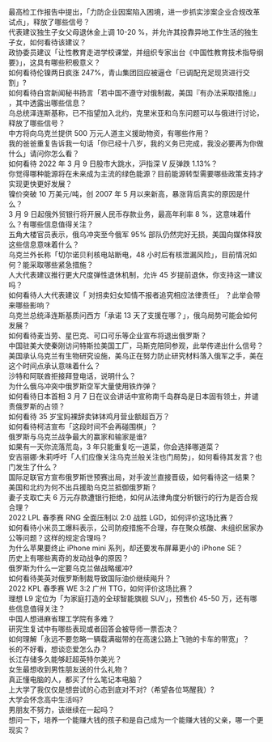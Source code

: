 最高检工作报告中提出，「力防企业因案陷入困境，进一步抓实涉案企业合规改革试点」，释放了哪些信号？  
代表建议独生子女父母退休金上调 10-20 %，并允许其投靠异地工作生活的独生子女，如何看待该建议？  
政协委员建议「让性教育走进学校课堂，并组织专家出台《中国性教育技术指导纲要》」，这具有哪些积极意义？  
如何看待伦镍两日疯涨 247%，青山集团回应被逼仓「已调配充足现货进行交割」?  
如何看待白宫新闻秘书扬言「若中国不遵守对俄制裁，美国『有办法采取措施』」 ，其中透露出哪些信息？  
乌总统泽连斯基称，已不指望加入北约，克里米亚和乌东问题可以与俄进行讨论，释放了哪些信号？  
中方将向乌克兰提供 500 万元人道主义援助物资，有哪些作用？  
我的爸爸重复告诉我一句话「你已经十八岁，我的义务已完成，我没必要再为你做什么」请问你怎么看？  
如何看待 2022 年 3 月 9 日股市大跳水，沪指深 V 反弹跌 1.13%？  
你觉得哪种能源将在未来成为主流的绿色能源？目前能源转型需要哪些政策支持才实现更快更好发展？  
镍价突破 10 万美元/吨，创 2007 年 5 月以来新高，暴涨背后真实的原因是什么？  
3 月 9 日起俄外贸银行将开展人民币存款业务，最高年利率 8 %，这意味着什么？有哪些信息值得关注？  
五角大楼官员表示，俄乌冲突至今俄军 95% 部队仍然完好无损，美国向媒体释放这些信息意味着什么？  
乌克兰外长称「切尔诺贝利核电站断电，48 小时后有核泄漏风险」，目前情况如何？能采取哪些紧急措施？  
人大代表建议推行更大尺度弹性退休机制，允许 45 岁提前退休，你支持这一建议吗？  
如何看待人大代表建议「 对拐卖妇女知情不报者追究相应法律责任」 ？此举会带来哪些影响？  
乌克兰总统泽连斯基质问西方「承诺 13 天了支援在哪？」，俄乌局势可能会如何发展？  
如何看待麦当劳、星巴克、可口可乐等企业宣布将退出俄罗斯？  
中国驻美大使秦刚访问特斯拉美国工厂，马斯克陪同参观，此举传递出什么信号？  
美国承认乌克兰有生物研究设施，美乌正在努力防止研究材料落入俄军之手，美在这个时间点承认意味着什么？  
沙特和阿联酋拒接拜登电话，说明什么？  
为什么俄乌冲突中俄罗斯空军大量使用铁炸弹？  
如何看待日本首相 3 月 7 日在议会讲话中宣称南千岛群岛是日本固有领土，并谴责俄罗斯的占领？  
如何看待 35 岁宝妈裸辞卖钵钵鸡月营业额超百万？  
如何看待柯洁宣布「这段时间不会再碰围棋」？  
俄罗斯与乌克兰战争最大的赢家和输家是谁?  
如果有一天你流落荒岛，3 年只能重复吃一道菜，你会选择哪道菜？  
安吉丽娜·朱莉呼吁「人们应像关注乌克兰般关注也门局势」，如何看待其发言？也门发生了什么？  
国际足联官方宣布俄罗斯世预赛出局，对手波兰直接晋级，如何看待这一结果？  
美国和北约为何不出兵援助乌克兰抵御俄罗斯？  
妻子支取亡夫 6 万元存款遭银行拒绝，如何从法律角度分析银行的行为是否合规合理？  
2022 LPL 春季赛 RNG 全面压制以 2:0 战胜 LGD，如何评价这场比赛？  
如何看待小米员工爆料表示，公司防疫措施不合理，存在聚众核酸、未组织居家办公等问题？这样的规定合理吗？  
为什么苹果要终止 iPhone mini 系列，却还要发布屏幕更小的 iPhone SE？  
历史上有哪些离奇的发动战争的原因？  
俄罗斯为什么一定要乌克兰做战略缓冲?  
如何看待美英对俄罗斯制裁导致国际油价继续飚升？  
2022 KPL 春季赛 WE 3:2 广州 TTG，如何评价这场比赛？  
理想 L9 定位为「为家庭打造的全球智能旗舰 SUV」，预售价 45-50 万，还有哪些信息值得关注？  
中国人想进麻省理工学院有多难？  
研究生复试中有哪些表现或者回答会被导师一票否决？  
如何理解「永远不要忽略一辆载满磁带的在高速公路上飞驰的卡车的带宽」？  
长的不好看，想谈恋爱怎么办？  
长江存储多久能够赶超英特尔美光？  
女生最想收到男性朋友送的什么礼物？  
真正懂电脑的人，都买了什么笔记本电脑？  
上大学了我仅仅是想尝试的心态到底对不对?（希望各位骂醒我）?  
大学会怀念高中生活吗?  
男朋友不努力，该继续在一起吗？  
想问一下，培养一个能赚大钱的孩子和是自己成为一个能赚大钱的父亲，哪一个更现实？  
